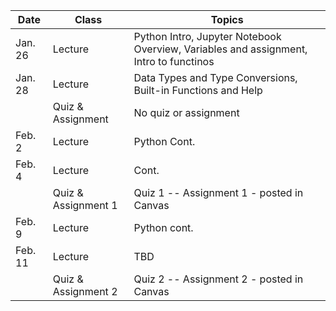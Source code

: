 | **Date** | **Class**                      |   **Topics**                     |
|----------|--------------------------------|----------------------------------|
| Jan. 26   | Lecture                        | Python Intro, Jupyter Notebook Overview, Variables and assignment, Intro to functinos         |
| Jan. 28        | Lecture              |  Data Types and Type Conversions, Built-in Functions and Help        |
|          | Quiz & Assignment              |  No quiz or assignment         |
| Feb. 2  | Lecture                        | Python Cont.           |
| Feb. 4         | Lecture               |    Cont.        |
|          | Quiz & Assignment 1             |  Quiz 1 -- Assignment 1 - posted in Canvas         |
| Feb. 9       |  Lecture     | Python cont.        |
| Feb. 11         | Lecture            | TBD  |
|          | Quiz & Assignment 2             |  Quiz 2 -- Assignment 2 - posted in Canvas         |
